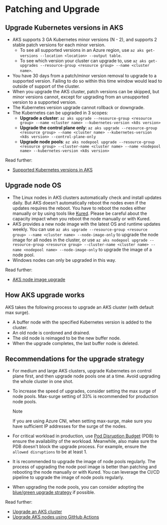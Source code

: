 # Patching and Upgrade

## Upgrade Kubernetes versions in AKS

- AKS supports 3 GA Kubernetes minor versions (N - 2), and supports 2 stable patch versions for each minor version.
  - To see all supported versions in an Azure region, use `az aks get-versions --location <location> --output table`.
  - To see which version your cluster can upgrade to, use `az aks get-upgrades --resource-group <resource group> --name <cluster name>`.
- You have 30 days from a patch/minor version removal to upgrade to a supported version. Failing to do so within this time window would lead to outside of support of the cluster.
- When you upgrade the AKS cluster, patch versions can be skipped, but minor versions cannot, except for upgrading from an unsupported version to a supported version.
- The Kubernetes version upgrade cannot rollback or downgrade.
- The Kubernetes can be upgraded in 3 scopes:
  - **Upgrade a cluster**: `az aks upgrade --resource-group <resource group> --name <cluster name> --kubernetes-version <k8s version>`
  - **Upgrade the control plane only**: `az aks upgrade --resource-group <resource group> --name <cluster name> --kubernetes-version <k8s version> --control-plane-only`
  - **Upgrade node pools**: `az aks nodepool upgrade --resource-group <resource group> --cluster-name <cluster name> --name <nodepool name> --kubernetes-version <k8s version>`

Read further:

- [Supported Kubernetes versions in AKS](https://docs.microsoft.com/azure/aks/supported-kubernetes-versions)

## Upgrade node OS

- The Linux nodes in AKS clusters automatically check and install updates daily. But AKS doesn't automatically reboot the nodes even if the updates requires the reboot. You have to reboot the nodes either manually or by using tools like [Kured](https://github.com/weaveworks/kured). Please be careful about the capacity impact when you reboot the node manually or with Kured.
- AKS provides a new node image with the latest OS and runtime updates weekly. You can use `az aks upgrade --resource-group <resource group> --name <cluster name> --node-image-only` to upgrade the node image for all nodes in the cluster, or use `az aks nodepool upgrade --resource-group <resource group> --cluster-name <cluster name> --name <nodepool name> --node-image-only` to upgrade the image of a node pool.
- Windows nodes can only be upgraded in this way.

Read further:

- [AKS node image upgrade](https://docs.microsoft.com/azure/aks/node-image-upgrade)

## How AKS upgrade works

AKS takes the following process to upgrade an AKS cluster (with default max surge).

- A buffer node with the specified Kubernetes version is added to the cluster.
- An old node is cordoned and drained.
- The old node is reimaged to be the new buffer node.
- When the upgrade completes, the last buffer node is deleted.

## Recommendations for the upgrade strategy

- For medium and large AKS clusters, upgrade Kubernetes on control plane first, and then upgrade node pools one at a time. Avoid upgrading the whole cluster in one shot.
- To increase the speed of upgrades, consider setting the max surge of node pools. Max-surge setting of 33% is recommended for production node pools.

  > [!NOTE]
  > If you are using Azure CNI, when setting max-surge, make sure you have sufficient IP addresses for the surge of the nodes.

- For critical workload in production, use [Pod Disruption Budget](https://kubernetes.io/docs/tasks/run-application/configure-pdb/) (PDB) to ensure the availability of the workload. Meanwhile, also make sure the PDB doesn't block the upgrade process. For example, ensure the `allowed disruptions` to be at least 1.
- It is recommended to upgrade the image of node pools regularly. The process of upgrading the node pool image is better than patching and rebooting the node manually or with Kured. You can leverage the CI/CD pipeline to upgrade the image of node pools regularly.
- When upgrading the node pools, you can consider adopting the [blue/green upgrade strategy](https://github.com/CloudNativeGBB/aks-upgrades) if possible.

Read further:

- [Upgrade an AKS cluster](https://docs.microsoft.com/azure/aks/upgrade-cluster)
- [Upgrade AKS nodes using GitHub Actions](https://docs.microsoft.com/azure/aks/node-upgrade-github-actions)
